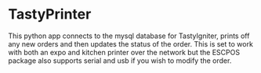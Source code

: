 # TastyPrinter
This python app connects to the mysql database for TastyIgniter, prints off any new orders and then updates the status of the order. This is set to work with both an expo and kitchen printer over the network but the ESCPOS package also supports serial and usb if you wish to modify the order. 
